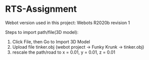 # RTS-Assignment
Webot version used in this project: Webots R2020b revision 1

Steps to import path/file(3D model):

1. Click File, then Go to Import 3D Model
2. Upload file tinker.obj (webot project -> Funky Krunk -> tinker.obj)
3. rescale the path/road to x = 0.01, y = 0.01, z = 0.01
